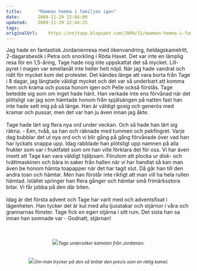 ```yaml
---
title:		"Mamman hemma i familjen igen"
date:		2009-11-29 22:04:00
updated:	2009-11-29 22:44:25
tags: 	
originalUrl:	https://nejtupp.blogspot.com/2009/11/mamman-hemma-i-familjen-igen.html
---
```


Jag hade en fantastisk Jordanienresa med ökenvandring, heldagskamelritt, 2-dagarsbesök i Petra och snorkling i Röda Havet. Det var inte en lämplig resa för en 1,5-åring, Tage hade nog inte uppskattat det så mycket. Lill-pyret i magen var emellanåt inte heller helt nöjd. När jag hade vandrat och ridit för mycket kom det protester. Det kändes länge att vara borta från Tage i 8 dagar, jag längtade väldigt mycket och det var så underbart att komma hem och krama och pussa honom igen och Pelle också förstås. Tage betedde sig som om inget hade hänt. Han verkade inte ens förvånad när det plötsligt var jag som hämtade honom från spjälsängen på natten fast han inte hade sett mig på så länge. Han är väldigt gosig och generös med kramar och pussar, men det var han ju även innan jag åkte.<br><br>Tage hade lärt sig flera nya ord under veckan. Och så hade han lärt sig räkna. - Een, tvåå, sa han och räknade med tummen och pekfingret. Varje dag bubblar det ut nya ord och vi blir gång på gång förvånade över vad han har lyckats snappa upp. Idag rabblade han plötsligt upp namnen på alla frukter som var i fruktfatet som om han ville förklara det för oss. Vi har även insett att Tage kan vara väldigt hjälpsam. Förutom att plocka ur disk- och tvättmaskinen och bära in saker från hallen när vi har handlat så kan man även be honom hämta toapapper när det har tagit slut. Då går han till den andra toan och hämtar. Men han förstår inte riktigt att man vill ha hela rullen hämtad. Istället springer han flera gånger och hämtar små frimärksstora bitar. Vi får jobba på den där biten.<br><br>Idag är det första advent och Tage har varit med och adventsfixat i lägenheten. Han tycker det är kul med alla ljusstakar och stjärnor i våra och grannarnas fönster. Tage fick en egen stjärna i sitt rum. Det sista han sa innan han somnade var - Godnatt, stjärnan!<br><br><br><div style="text-align: center;"><img src="../../../../img/_MG_9055_1024pix.jpg"><span style="font-size:85%;"><span style="font-style: italic;">Tage undersöker kamelen från Jordanien.<br><br></span></span></div><br><div style="text-align: center;"><img src="../../../../img/_MG_9051_1024pix.jpg"><span style="font-size:85%;"><span style="font-style: italic;">Om man trycker på den så brölar den precis som en riktig kamel.</span><br></span></div>
<!-- no comments on this post -->